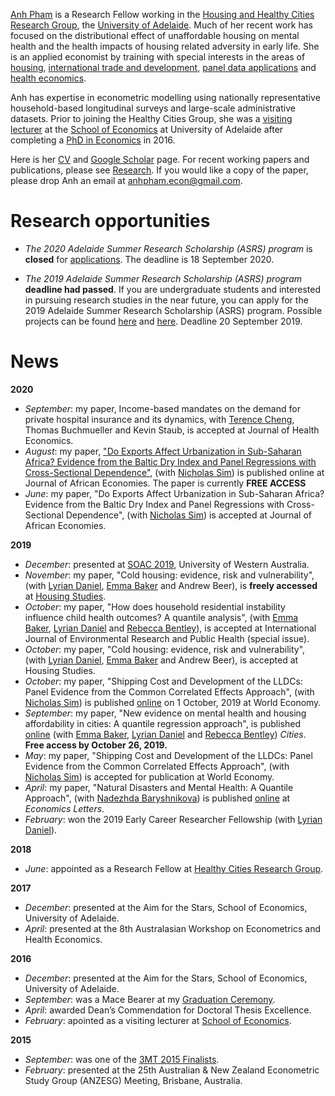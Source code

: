 [Anh Pham](https://researchers.adelaide.edu.au/profile/ngoc.t.pham) is a Research Fellow working in the [Housing and Healthy Cities Research Group](https://architecture.adelaide.edu.au/research/housing-and-healthy-cities), the [University of Adelaide](https://www.adelaide.edu.au/). Much of her recent work has focused on the distributional effect of unaffordable housing on mental health and the health impacts of housing related adversity in early life. She is an applied economist by training with special interests in the areas of [housing](research.md#housing), [international trade and development](research.md#international-trade-and-development), [panel data applications](research.md#panel-data-applications) and [health economics](research.md#health-economics). 

Anh has expertise in econometric modelling using nationally representative household-based longitudinal surveys and large-scale administrative datasets. Prior to joining the Healthy Cities Group, she was a [visiting lecturer](teaching.md) at the [School of Economics](https://economics.adelaide.edu.au/) at University of Adelaide after completing a [PhD in Economics](education.md#post-graduate-degrees) in 2016. 

Here is her [CV](papers/Anh_Pham_CV.pdf) and [Google Scholar](https://scholar.google.com.au/citations?hl=en&user=C71OJdIAAAAJ) page. For recent working papers and publications, please see [Research](research.md). If you would like a copy of the paper, please drop Anh an email at anhpham.econ@gmail.com. 

# Research opportunities
- *The 2020 Adelaide Summer Research Scholarship (ASRS) program* is **closed** for [applications](https://scholarships.adelaide.edu.au/Scholarships/undergraduate/all-faculties/adelaide-summer-research-scholarships). The deadline is 18 September 2020.

- *The 2019 Adelaide Summer Research Scholarship (ASRS) program* **deadline had passed**. If you are undergraduate students and interested in pursuing research studies in the near future, you can apply for the 2019 Adelaide Summer Research Scholarship (ASRS) program. Possible projects can be found [here](https://ecms.adelaide.edu.au/news/list/2019/07/08/adelaide-summer-research-scholarships-applications-now-open?fbclid=IwAR1ndWKVIT9VGjX_XaXLM8Mc6sL0ES64MXqjBBBkx5UMJ6_DvZLVqTB_8gM) and [here](https://www.adelaide.edu.au/professions/students/summer-research-scholarships). Deadline 20 September 2019.

# News
**2020**
- *September*: my paper, Income-based mandates on the demand for private hospital insurance and its dynamics, with [Terence Cheng](https://terencechaicheng.wordpress.com/), Thomas Buchmueller and Kevin Staub, is accepted at Journal of Health Economics.
- *August*: my paper, ["Do Exports Affect Urbanization in Sub-Saharan Africa? Evidence from the Baltic Dry Index and Panel Regressions with Cross-Sectional Dependence"](https://academic.oup.com/jae/advance-article/doi/10.1093/jafeco/ejaa005/5885050?guestAccessKey=8aa9bd84-f0b5-4b55-b364-71e5d25d6465), (with [Nicholas Sim](https://sites.google.com/view/nicholassim/home)) is published online at Journal of African Economies. The paper is currently **FREE ACCESS**
- *June*: my paper, "Do Exports Affect Urbanization in Sub-Saharan Africa? Evidence from the Baltic Dry Index and Panel Regressions with Cross-Sectional Dependence", (with [Nicholas Sim](https://sites.google.com/view/nicholassim/home)) is accepted at Journal of African Economies.

**2019**
- *December*: presented at [SOAC 2019](http://soac2019.com.au/), University of Western Australia.
- *November*: my paper, "Cold housing: evidence, risk and vulnerability", (with [Lyrian Daniel](https://researchers.adelaide.edu.au/profile/lyrian.daniel),  [Emma Baker](https://researchers.adelaide.edu.au/profile/emma.baker) and Andrew Beer), is **freely accessed** at [Housing Studies](https://www.tandfonline.com/doi/full/10.1080/02673037.2019.1686130).
- *October*: my paper, "How does household residential instability influence child health outcomes? A quantile analysis", (with [Emma Baker](https://researchers.adelaide.edu.au/profile/emma.baker), [Lyrian Daniel](https://researchers.adelaide.edu.au/profile/lyrian.daniel) and [Rebecca Bentley](https://www.findanexpert.unimelb.edu.au/display/person99174)), is accepted at International Journal of Environmental Research and Public Health (special issue).
- *October*: my paper, "Cold housing: evidence, risk and vulnerability", (with [Lyrian Daniel](https://researchers.adelaide.edu.au/profile/lyrian.daniel),  [Emma Baker](https://researchers.adelaide.edu.au/profile/emma.baker) and Andrew Beer), is accepted at Housing Studies.
- *October*: my paper, "Shipping Cost and Development of the LLDCs: Panel Evidence from the Common Correlated Effects Approach", (with [Nicholas Sim](https://sites.google.com/view/nicholassim/home)) is published [online](https://onlinelibrary.wiley.com/doi/abs/10.1111/twec.12871) on 1 October, 2019 at World Economy.
- *September*: my paper, "New evidence on mental health and housing affordability in cities: A quantile regression approach", is published [online](https://www.sciencedirect.com/science/article/pii/S0264275119303804?dgcid=coauthor) (with [Emma Baker](https://researchers.adelaide.edu.au/profile/emma.baker), [Lyrian Daniel](https://researchers.adelaide.edu.au/profile/lyrian.daniel) and [Rebecca Bentley](https://findanexpert.unimelb.edu.au/display/person99174)) *Cities*. **Free access by October 26, 2019.**
- *May*: my paper, "Shipping Cost and Development of the LLDCs: Panel Evidence from the Common Correlated Effects Approach", (with [Nicholas Sim](https://sites.google.com/view/nicholassim/home)) is accepted for publication at World Economy.
- *April*: my paper, "Natural Disasters and Mental Health: A Quantile Approach", (with [Nadezhda Baryshnikova](https://researchers.adelaide.edu.au/profile/nadezhda.baryshnikova)) is published [online](https://www.sciencedirect.com/science/article/pii/S0165176519301387) at *Economics Letters*.
- *February*: won the 2019 Early Career Researcher Fellowship (with [Lyrian Daniel](https://researchers.adelaide.edu.au/profile/lyrian.daniel)).

**2018**
- *June*: appointed as a Research Fellow at [Healthy Cities Research Group](https://architecture.adelaide.edu.au/research/housing-and-healthy-cities).

**2017**
- *December*: presented at the Aim for the Stars, School of Economics, University of Adelaide.
- *April*: presented at the 8th Australasian Workshop on Econometrics and Health Economics.

**2016**
- *December*: presented at the Aim for the Stars, School of Economics, University of Adelaide.
- *September*: was a Mace Bearer at my [Graduation Ceremony](https://www.youtube.com/watch?v=hilxLwIgNo0&list=PLrj2iJKdUdbwgO0RgYgUeFq0S8u0OX167&index=6&t=0s).
- *April*: awarded Dean’s Commendation for Doctoral Thesis Excellence. 
- *February*: apointed as a visiting lecturer at [School of Economics](https://economics.adelaide.edu.au/).

**2015**
- *September*: was one of the [3MT 2015 Finalists](https://www.youtube.com/watch?v=e5ZbZj-_Oys&list=PLrj2iJKdUdbz2yAOAAtkcp2NBLhWNsw7F&index=7).
- *February*: presented at the 25th Australian & New Zealand Econometric Study Group (ANZESG) Meeting, Brisbane, Australia.
